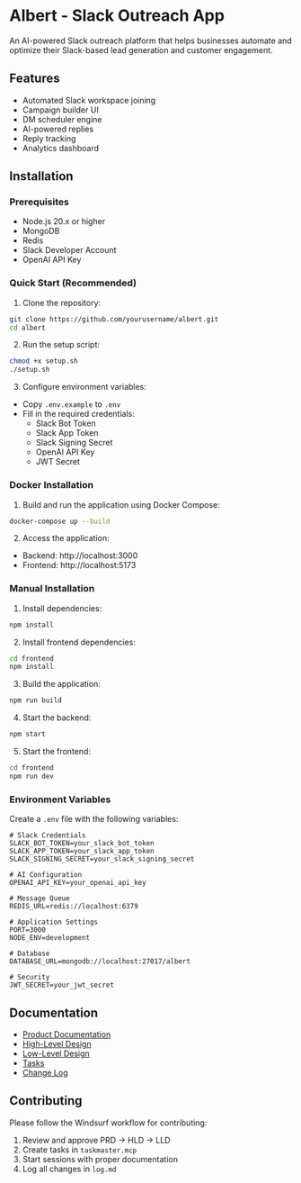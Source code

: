 # Albert - Slack Outreach App

An AI-powered Slack outreach platform that helps businesses automate and optimize their Slack-based lead generation and customer engagement.

## Features
- Automated Slack workspace joining
- Campaign builder UI
- DM scheduler engine
- AI-powered replies
- Reply tracking
- Analytics dashboard

## Installation

### Prerequisites
- Node.js 20.x or higher
- MongoDB
- Redis
- Slack Developer Account
- OpenAI API Key

### Quick Start (Recommended)

1. Clone the repository:
```bash
git clone https://github.com/yourusername/albert.git
cd albert
```

2. Run the setup script:
```bash
chmod +x setup.sh
./setup.sh
```

3. Configure environment variables:
- Copy `.env.example` to `.env`
- Fill in the required credentials:
  - Slack Bot Token
  - Slack App Token
  - Slack Signing Secret
  - OpenAI API Key
  - JWT Secret

### Docker Installation

1. Build and run the application using Docker Compose:
```bash
docker-compose up --build
```

2. Access the application:
- Backend: http://localhost:3000
- Frontend: http://localhost:5173

### Manual Installation

1. Install dependencies:
```bash
npm install
```

2. Install frontend dependencies:
```bash
cd frontend
npm install
```

3. Build the application:
```bash
npm run build
```

4. Start the backend:
```bash
npm start
```

5. Start the frontend:
```bash
cd frontend
npm run dev
```

### Environment Variables

Create a `.env` file with the following variables:
```
# Slack Credentials
SLACK_BOT_TOKEN=your_slack_bot_token
SLACK_APP_TOKEN=your_slack_app_token
SLACK_SIGNING_SECRET=your_slack_signing_secret

# AI Configuration
OPENAI_API_KEY=your_openai_api_key

# Message Queue
REDIS_URL=redis://localhost:6379

# Application Settings
PORT=3000
NODE_ENV=development

# Database
DATABASE_URL=mongodb://localhost:27017/albert

# Security
JWT_SECRET=your_jwt_secret
```

## Documentation
- [Product Documentation](Docs/product.md)
- [High-Level Design](Docs/HLD.md)
- [Low-Level Design](Docs/LLD.md)
- [Tasks](Docs/tasks.md)
- [Change Log](Docs/log.md)

## Contributing
Please follow the Windsurf workflow for contributing:
1. Review and approve PRD → HLD → LLD
2. Create tasks in `taskmaster.mcp`
3. Start sessions with proper documentation
4. Log all changes in `log.md`
